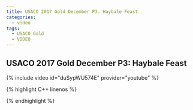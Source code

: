 ```yaml
---
title: USACO 2017 Gold December P3. Haybale Feast
categories:
  - video
tags:
  - USACO Gold
  - VIDEO 
---
```

  
## USACO 2017 Gold December P3: Haybale Feast  
  
{% include video id="duSypWU574E" provider="youtube" %}
  
  
{% highlight C++ linenos %}
  
{% endhighlight %}  

